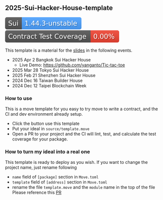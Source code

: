 2025-Sui-Hacker-House-template 
---
![SuiVersion](./.github/badges/sui-version-badge.svg)
![Coverage](./.github/badges/coverage.svg)

This template is a material for the [slides](https://slides.com/yanganto/dive-into-move-on-sui) in the following events.
- 2025 Apr 2 Bangkok Sui Hacker House
  - Live Demo: https://github.com/yanganto/Tic-tac-toe
- 2025 Mar 28 Tokyo Sui Hacker House
- 2025 Feb 21 Shenzhen Sui Hacker House 
- 2024 Dec 16 Taiwan Builder House 
- 2024 Dec 12 Taipei Blockchain Week

### How to use

This is a move template for you easy to try move to write a contract, and the CI and dev environment already setup.
- Click the button use this template
- Put your ideal in `source/template.move`
- Open a PR to your project and the CI will lint, test, and calculate the test coverage for your package.


### How to turn my ideal into a real one

This template is ready to deploy as you wish.
If you want to change the project name, just rename following
- `name` field of `[package]` section in `Move.toml`
- `template` field of `[address]` section in `Move.toml`
- rename the file `template.move` and the `module` name in the top of the file
Please reference this [PR](https://github.com/yanganto/GororoWarranty/pull/1)
